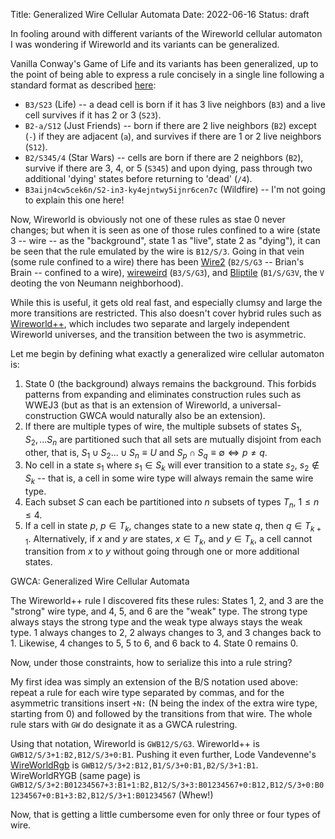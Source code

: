 Title: Generalized Wire Cellular Automata
Date: 2022-06-16
Status: draft

In fooling around with different variants of the Wireworld cellular automaton I was wondering if Wireworld and its variants can be generalized.

Vanilla Conway's Game of Life and its variants has been generalized, up to the point of being able to express a rule concisely in a single line following a standard format as described [here](https://conwaylife.com/wiki/Cellular_automaton#Life-like_cellular_automata):

* `B3/S23` (Life) -- a dead cell is born if it has 3 live neighbors (`B3`) and a live cell survives if it has 2 or 3 (`S23`).
* `B2-a/S12` (Just Friends) -- born if there are 2 live neighbors (`B2`) except (`-`) if they are adjacent (`a`), and survives if there are 1 or 2 live neighbors (`S12`).
* `B2/S345/4` (Star Wars) -- cells are born if there are 2 neighbors (`B2`), survive if there are 3, 4, or 5 (`S345`) and upon dying, pass through two additional 'dying' states before returning to 'dead' (`/4`).
* `B3aijn4cw5cek6n/S2-in3-ky4ejntwy5ijnr6cen7c` (Wildfire) -- I'm not going to explain this one here!

Now, Wireworld is obviously not one of these rules as stae 0 never changes; but when it is seen as one of those rules confined to a wire (state 3 -- wire -- as the "background", state 1 as "live", state 2 as "dying"), it can be seen that the rule emulated by the wire is `B12/S/3`. Going in that vein (some rule confined to a wire) there has been [Wire2](https://conwaylife.com/forums/viewtopic.php?f=11&t=3380) (`B2/S/G3` -- Brian's Brain -- confined to a wire), [wireweird](https://conwaylife.com/forums/viewtopic.php?f=11&t=5502&) (`B3/S/G3`), and [Bliptile](https://conwaylife.com/forums/viewtopic.php?f=11&t=907) (`B1/S/G3V`, the `V` deoting the von Neumann neighborhood).

While this is useful, it gets old real fast, and especially clumsy and large the more transitions are restricted. This also doesn't cover hybrid rules such as [Wireworld++]({file}wireworld++.md), which includes two separate and largely independent Wireworld universes, and the transition between the two is asymmetric.

Let me begin by defining what exactly a generalized wire cellular automaton is:

1. State $0$ (the background) always remains the background. This forbids patterns from expanding and eliminates construction rules such as WWEJ3 (but as that is an extension of Wireworld, a universal-construction GWCA would naturally also be an extension).
2. If there are multiple types of wire, the multiple subsets of states $S_1, S_2,...S_n$ are partitioned such that all sets are mutually disjoint from each other, that is, $S_1\cup S_2 ...\cup S_n\equiv U$ and $S_p\cap S_q \equiv\emptyset\Longleftrightarrow p\not = q$.
3. No cell in a state $s_1$ where $s_1\in S_k$ will ever transition to a state $s_2$, $s_2 \not\in S_k$ -- that is, a cell in some wire type will always remain the same wire type.
4. Each subset $S$ can each be partitioned into $n$ subsets of types $T_n$, $1\le n\le 4$.
5. If a cell in state $p$, $p\in T_k$, changes state to a new state $q$, then $q\in T_{k+1}$. Alternatively, if $x$ and $y$ are states, $x\in T_k$, and $y\in T_k$, a cell cannot transition from $x$ to $y$ without going through one or more additional states.

GWCA: Generalized Wire Cellular Automata

The Wireworld++ rule I discovered fits these rules: States 1, 2, and 3 are the "strong" wire type, and 4, 5, and 6 are the "weak" type. The strong type always stays the strong type and the weak type always stays the weak type. 1 always changes to 2, 2 always changes to 3, and 3 changes back to 1. Likewise, 4 changes to 5, 5 to 6, and 6 back to 4. State 0 remains 0.

Now, under those constraints, how to serialize this into a rule string?

My first idea was simply an extension of the B/S notation used above: repeat a rule for each wire type separated by commas, and for the asymmetric transitions insert `+N:` (N being the index of the extra wire type, starting from 0) and followed by the transitions from that wire. The whole rule stars with `GW` do designate it as a GWCA rulestring.

Using that notation, Wireworld is `GWB12/S/G3`. Wireworld++ is `GWB12/S/3+1:B2,B12/S/3+0:B1`. Pushing it even further, Lode Vandevenne's [WireWorldRgb](https://lodev.org/ca/wireworldrgb.html) is `GWB12/S/3+2:B12,B1/S/3+0:B1,B2/S/3+1:B1`. WireWorldRYGB (same page) is `GWB12/S/3+2:B01234567+3:B1+1:B2,B12/S/3+3:B01234567+0:B12,B12/S/3+0:B01234567+0:B1+3:B2,B12/S/3+1:B01234567` (Whew!)

Now, that is getting a little cumbersome even for only three or four types of wire.
